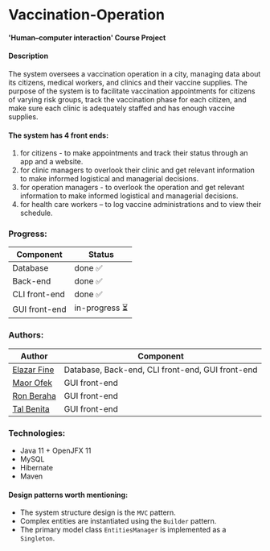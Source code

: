 # Vaccination-Operation
#### 'Human–computer interaction' Course Project

#### Description
The system oversees a vaccination operation in a city, managing data about its citizens, medical workers, and clinics and their vaccine supplies.
The purpose of the system is to facilitate vaccination appointments for citizens of varying risk groups, track the vaccination phase for each citizen, and make sure each clinic is adequately staffed and has enough vaccine supplies.

#### The system has 4 front ends:
1) for citizens - to make appointments and track their status through an app and a website.
2) for clinic managers to overlook their clinic and get relevant information to make informed logistical and managerial decisions.
3) for operation managers - to overlook the operation and get relevant information to make informed logistical and managerial decisions.
4) for health care workers – to log vaccine administrations and to view their schedule.


### Progress:
| Component     	 | Status        	 |
|-----------------|-----------------|
| Database      	 | done ✅        	 |
| Back-end      	 | done ✅        	 |
| CLI front-end 	 | done ✅        	 |
| GUI front-end 	 | in-progress ⏳ 	 |

### Authors:
| Author                                     	    | Component                                           	 |
|-------------------------------------------------|-------------------------------------------------------|
| [Elazar Fine](https://github.com/Elfein7Night)  | Database, Back-end, CLI front-end, GUI front-end 	    |
| [Maor Ofek](https://github.com/maorofek)        | GUI front-end                                    	    |
| [Ron Beraha](https://github.com/RonBless)       | GUI front-end                                    	    |
| [Tal Benita](https://github.com/TalBenitaKoala) | GUI front-end                                    	    |

### Technologies:
- Java 11 + OpenJFX 11
- MySQL
- Hibernate
- Maven

#### Design patterns worth mentioning:
- The system structure design is the `MVC` pattern.
- Complex entities are instantiated using the `Builder` pattern.
- The primary model class `EntitiesManager` is implemented as a `Singleton`.
